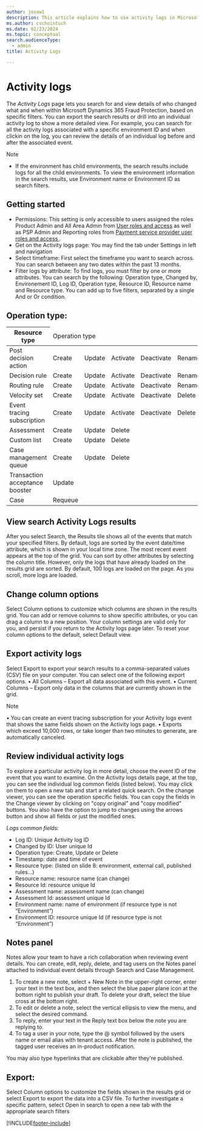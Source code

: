 ```yaml
---
author: josaw1
description: This article explains how to use activity logs in Microsoft Dynamics 365 Fraud Protection.
ms.author: cschointuch
ms.date: 02/23/2024
ms.topic: conceptual
search.audienceType:
  - admin
title: Activity Logs

---
```


# Activity logs

The *Activity Logs* page lets you search for and view details of who changed what and when within Microsoft Dynamics 365 Fraud Protection, based on specific filters. You can export the search results or drill into an individual activity log to show a more detailed view.
For example, you can search for all the activity logs associated with a specific environment ID and when clickin on the log, you can review the details of an individual log before and after the associated event.

> [!NOTE]
> - If the environment has child environments, the search results include logs for all the child environments. To view the environment information in the search results, use Environment name or Environment ID as search filters.

## Getting started
- Permissions: This setting is only accessible to users assigned the roles Product Admin and All Area Admin from [User roles and access](user-roles-access.md) as well as PSP Admin and Reporting roles from [Payment service provider user roles and access
](psp-user-roles.md).
- Get on the Activity logs page: You may find the tab under Settings in left and navigation
- Select timeframe: First select the timeframe you want to search across. You can search between any two dates within the past 13 months.
- Filter logs by attribute: To find logs, you must filter by one or more attributes. You can search by the following: Operation type, Changed by, Environement ID, Log ID, Operation type, Resource ID, Resource name and Resource type. You can add up to five filters, separated by a single And or Or condition.

## Operation type:
<table>
    <thead>
        <tr>
            <th>Resource type</th>
            <td colspan="5">Operation type</th>
        </tr>
    </thead>
    <tbody>
        <tr>
<td>Post decision action</td>
            <td>Create</td>
            <td>Update</td>
            <td>Activate</td>
           <td>Deactivate</td>
            <td>Rename</td>
          <td>Reorder</td>
            <td>Delete</td>
        </tr>
        <tr>
          <td>Decision rule</td>
            <td>Create</td>
            <td>Update</td>
            <td>Activate</td>
           <td>Deactivate</td>
            <td>Rename</td>
          <td>Reorder</td>
            <td>Delete</td>
        </tr>
        <tr>
            <td>Routing rule</td>
            <td>Create</td>
            <td>Update</td>
            <td>Activate</td>
           <td>Deactivate</td>
            <td>Rename</td>
          <td>Reorder</td>
            <td>Delete</td>
           </tr>
        <tr>
  <td>Velocity set</td>
            <td>Create</td>
            <td>Update</td>
            <td>Activate</td>
           <td>Deactivate</td>
            <td>Delete</td>
        </tr>
        <tr>
  <td>Event tracing subscription</td>
            <td>Create</td>
            <td>Update</td>
            <td>Activate</td>
           <td>Deactivate</td>
            <td>Delete</td>
        </tr>
        <tr>
          <td>Assessment</td>
            <td>Create</td>
            <td>Update</td>
            <td>Delete</td>
        </tr>
        <tr>
           <td>Custom list</td>
            <td>Create</td>
            <td>Update</td>
            <td>Delete</td>
        </tr>
        <tr>
           <td>Case management queue</td>
            <td>Create</td>
            <td>Update</td>
            <td>Delete</td>
        </tr>
        <tr>
          <td>Transaction acceptance booster</td>
            <td>Update</td>
                 </tr>
        <tr>
           <td>Case</td>
            <td>Requeue</td>
                  </tr>
    </tbody>
</table>

## View search Activity Logs results
After you select Search, the Results tile shows all of the events that match your specified filters. By default, logs are sorted by the event date/time attribute, which is shown in your local time zone. The most recent event appears at the top of the grid. You can sort by other attributes by selecting the column title. However, only the logs that have already loaded on the results grid are sorted. By default, 100 logs are loaded on the page. As you scroll, more logs are loaded.

## Change column options
Select Column options to customize which columns are shown in the results grid. You can add or remove columns to show specific attributes, or you can drag a column to a new position. Your column settings are valid only for you, and persist if you return to the Activity logs page later. To reset your column options to the default, select Default view.

## Export activity logs
Select Export to export your search results to a comma-separated values (CSV) file on your computer. You can select one of the following export options.
•	All Columns – Export all data associated with this event.
•	Current Columns – Export only data in the columns that are currently shown in the grid.
> [!NOTE]
•	You can create an event tracing subscription for your Activity logs event that shows the same fields shown on the Activity logs page.
•	Exports which exceed 10,000 rows, or take longer than two minutes to generate, are automatically canceled.

## Review individual activity logs
To explore a particular activity log in more detail, choose the event ID of the event that you want to examine. On the Activity logs details page, at the top, you can see the individual log common fields (listed below). You may click on them to open a new tab and start a related quick search. On the change viewer, you can see the operation specific fields. You can copy the fields in the Change viewer by clicking on "copy original" and "copy modified" buttons. You also have the option to jump to changes using the arrows button and show all fields or just the modified ones.

*Logs common fields:*
- Log ID: Unique Activity log ID​
- Changed by ID: User unique Id
- Operation type: Create, Update or Delete​
- Timestamp: date and time of event​
- Resource type: (listed on slide 8: environment, external call, published rules…)​
- Resource name: resource name (can change)​
- Resource Id: resource unique Id
-  Assessment name: assessment name (can change)​
-  Assessment Id: assessment unique Id
-  Environment name: name of environment (if resource type is not “Environment”)
-  Environment ID: resource unique Id  (if resource type is not “Environment”)

## Notes panel
Notes allow your team to have a rich collaboration when reviewing event details. You can create, edit, reply, delete, and tag users on the Notes panel attached to individual event details through Search and Case Management.

1.	To create a new note, select + New Note in the upper-right corner, enter your text in the text box, and then select the blue paper plane icon at the bottom right to publish your draft. To delete your draft, select the blue cross at the bottom right.
2.	To edit or delete a note, select the vertical ellipsis to view the menu, and select the desired command.
3.	To reply, enter your text in the Reply text box below the note you are replying to.
4.	To tag a user in your note, type the @ symbol followed by the users name or email alias with tenant access. After the note is published, the tagged user receives an in-product notification.
   
You may also type hyperlinks that are clickable after they're published.

## Export:
Select Column options to customize the fields shown in the results grid or select Export to export the data into a CSV file.
To further investigate a specific pattern, select Open in search to open a new tab with the appropriate search filters

[!INCLUDE[footer-include](includes/footer-banner.md)]

